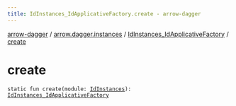 ```yaml
---
title: IdInstances_IdApplicativeFactory.create - arrow-dagger
---
```


[arrow-dagger](../../index.html) / [arrow.dagger.instances](../index.html) / [IdInstances_IdApplicativeFactory](index.html) / [create](./create.html)

# create

`static fun create(module: `[`IdInstances`](../-id-instances/index.html)`): `[`IdInstances_IdApplicativeFactory`](index.html)